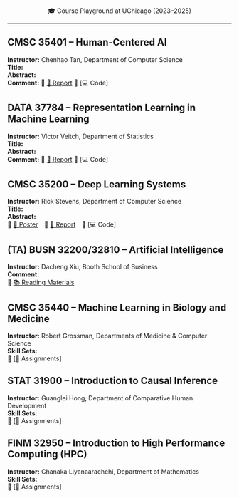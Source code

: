 <p align="center">🎓 Course Playground at UChicago (2023–2025)</p>

---

## CMSC 35401 – Human-Centered AI  
**Instructor:** Chenhao Tan, Department of Computer Science  
**Title:**  
**Abstract:**  
**Comment:**
🔗 [📄 Report](https://github.com/YuyangJ0/UChicago-Playground/blob/main/CMSC_35401/CMSC_35401_Final_report.pdf) 🔗 [💻 Code] 



## DATA 37784 – Representation Learning in Machine Learning  
**Instructor:** Victor Veitch, Department of Statistics  
**Title:**  
**Abstract:**  
**Comment:**
🔗 [📄 Report](https://github.com/YuyangJ0/UChicago-Playground/blob/main/DATA_37784/report.pdf) 🔗 [💻 Code] 



## CMSC 35200 – Deep Learning Systems  
**Instructor:** Rick Stevens, Department of Computer Science  
**Title:**  
**Abstract:**  
🔗 [🩻 Poster](https://github.com/YuyangJ0/UChicago-Playground/blob/main/CMSC_35200/poster_24x36.pdf) 🔗 [📄 Report](https://github.com/YuyangJ0/UChicago-Playground/blob/main/CMSC_35200/Evaluator_report_20241212.pdf) 🔗 [💻 Code]



## (TA) BUSN 32200/32810 – Artificial Intelligence  
**Instructor:** Dacheng Xiu, Booth School of Business  
**Comment:**  
🔗 [📚 Reading Materials](https://github.com/YuyangJ0/UChicago-Playground/tree/main/BUSN_32200)



## CMSC 35440 – Machine Learning in Biology and Medicine  
**Instructor:** Robert Grossman, Departments of Medicine & Computer Science  
**Skill Sets:**  
🔗 [📝 Assignments]


## STAT 31900 – Introduction to Causal Inference  
**Instructor:** Guanglei Hong, Department of Comparative Human Development  
**Skill Sets:**  
🔗 [📝 Assignments]


## FINM 32950 – Introduction to High Performance Computing (HPC)  
**Instructor:** Chanaka Liyanaarachchi, Department of Mathematics  
**Skill Sets:**  
🔗 [📝 Assignments]
